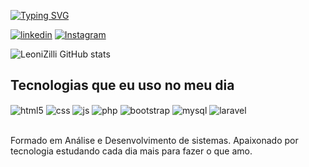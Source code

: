

[![Typing SVG](https://readme-typing-svg.herokuapp.com?font=Fira+Code&pause=1000&color=FFFFFF&width=435&lines=Ol%C3%A1!+Eu+sou+o+Leoni+Zilli+%E2%9C%8C%EF%B8%8F)](https://git.io/typing-svg)

[![linkedin](https://img.shields.io/badge/LinkedIn-0077B5?style=for-the-badge&logo=linkedin&logoColor=white)](https://www.linkedin.com/in/leoni-zilli-bernardes-553720206/)
[![Instagram](https://img.shields.io/badge/Instagram-E4405F?style=for-the-badge&logo=instagram&logoColor=white)](https://www.instagram.com/leo_zilli/)

![LeoniZilli GitHub stats](https://github-readme-stats.vercel.app/api?username=leonizilli&show_icons=true&theme=dracula)

## Tecnologias que eu uso no meu dia

<div style="display: inline_block">
  <img align="center" alt="html5" src="https://img.shields.io/badge/HTML5-E34F26?style=for-the-badge&logo=html5&logoColor=white" />
  <img align="center" alt="css" src="https://img.shields.io/badge/CSS3-1572B6?style=for-the-badge&logo=css3&logoColor=white" />
  <img align="center" alt="js" src="https://img.shields.io/badge/JavaScript-F7DF1E?style=for-the-badge&logo=javascript&logoColor=black" />
  <img align="center" alt="php" src="https://img.shields.io/badge/PHP-777BB4?style=for-the-badge&logo=php&logoColor=white" />
  <img align="center" alt="bootstrap" src="https://img.shields.io/badge/Bootstrap-563D7C?style=for-the-badge&logo=bootstrap&logoColor=white" />
  <img align="center" alt="mysql" src="https://img.shields.io/badge/MySQL-00000F?style=for-the-badge&logo=mysql&logoColor=white" />
  <img align="center" alt="laravel" src="https://img.shields.io/badge/Laravel-FF2D20?style=for-the-badge&logo=laravel&logoColor=white" />

</div><br/>

Formado em Análise e Desenvolvimento de sistemas. Apaixonado por tecnologia estudando cada dia mais para fazer o que amo.
